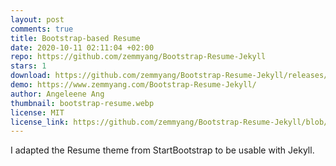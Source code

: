 ```yaml
---
layout: post
comments: true
title: Bootstrap-based Resume
date: 2020-10-11 02:11:04 +02:00
repo: https://github.com/zemmyang/Bootstrap-Resume-Jekyll
stars: 1
download: https://github.com/zemmyang/Bootstrap-Resume-Jekyll/releases/tag/v1.0
demo: https://www.zemmyang.com/Bootstrap-Resume-Jekyll/
author: Angeleene Ang
thumbnail: bootstrap-resume.webp
license: MIT
license_link: https://github.com/zemmyang/Bootstrap-Resume-Jekyll/blob/main/LICENSE
---
```


I adapted the Resume theme from StartBootstrap to be usable with Jekyll.

